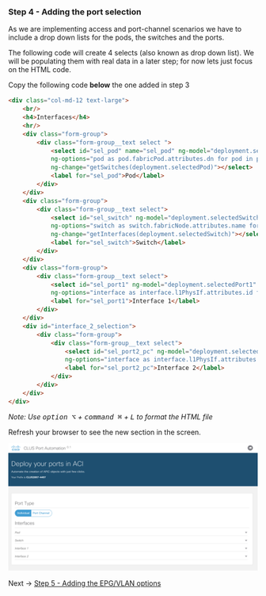 ### Step 4 - Adding the port selection 

As we are implementing access and port-channel scenarios we have to include a drop down lists for the pods, 
the switches and the ports.

The following code will create 4 selects (also known as drop down list). We will be populating them with real data 
in a later step; for now lets just focus on the HTML code. 

Copy the following code **below** the one added in step 3

```html
<div class="col-md-12 text-large">
    <br/>
    <h4>Interfaces</h4>
    <hr/>
    <div class="form-group">
        <div class="form-group__text select ">
            <select id="sel_pod" name="sel_pod" ng-model="deployment.selectedPod" 
            ng-options="pod as pod.fabricPod.attributes.dn for pod in pods track by pod.fabricPod.attributes.dn"
            ng-change="getSwitches(deployment.selectedPod)"></select>
            <label for="sel_pod">Pod</label>
        </div>
    </div>
    <div class="form-group">
        <div class="form-group__text select">
            <select id="sel_switch" ng-model="deployment.selectedSwitch"
            ng-options="switch as switch.fabricNode.attributes.name for switch in switches track by switch.fabricNode.attributes.dn"
            ng-change="getInterfaces(deployment.selectedSwitch)"></select>
            <label for="sel_switch">Switch</label>
        </div>
    </div>
    <div class="form-group">
        <div class="form-group__text select">
            <select id="sel_port1" ng-model="deployment.selectedPort1"
            ng-options="interface as interface.l1PhysIf.attributes.id for interface in interfaces1 track by interface.l1PhysIf.attributes.dn"></select>
            <label for="sel_port1">Interface 1</label>
        </div>
    </div>
    <div id="interface_2_selection">
        <div class="form-group">
            <div class="form-group__text select">
                <select id="sel_port2_pc" ng-model="deployment.selectedPort2"
                ng-options="interface as interface.l1PhysIf.attributes.id for interface in interfaces1 track by interface.l1PhysIf.attributes.dn"></select>
                <label for="sel_port2_pc">Interface 2</label>
            </div>
        </div>
    </div>
</div>
```

_Note: Use <kbd>option ⌥</kbd> + <kbd>command ⌘</kbd> + <kbd>L</kbd> to format the HTML file_

Refresh your browser to see the new section in the screen.

![step_4](lab/images/step4.png)

Next -> [Step 5 - Adding the EPG/VLAN options]

[Step 5 - Adding the EPG/VLAN options]: step5.md